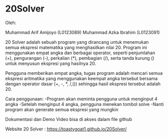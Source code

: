 # 20Solver

Oleh:

Muhammad Arif Amijoyo (L0123089)
Muhammad Azka Ibrahim (L0123091)

20 Solver adalah sebuah program yang dirancang untuk menemukan semua ekspresi matematika yang menghasilkan nilai 20. Program ini menggunakan empat angka dan berbagai operator, seperti penjumlahan (+), pengurangan (-), perkalian (*), pembagian (/), serta tanda kurung () untuk menyusun ekspresi yang hasilnya 20. 

Pengguna memberikan empat angka, tugas program adalah mencari semua ekspresi aritmatika yang menggunakan keempat angka tersebut bersama dengan operator dasar (+, -, *, /,()) sehingga hasil ekspresi tersebut adalah 20.

Cara penggunaan:
 -Program akan meminta pengguna untuk menginput 4 angka
 -Setelah menginput 4 angka, pengguna menekan tombol solve
 -Nanti program akan generate semua ekspresi yang mungkin

Dokumentasi dan Demo Video bisa di akses dalam file github

Website 20 Solver : https://toastygoat1.github.io/20Solver/
